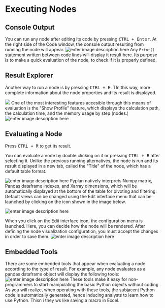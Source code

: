 
# Executing Nodes
## Console Output
You can run any node after editing its code by pressing <kbd>CTRL + Enter</kbd>.
At the right side of the Code window, the console output resulting from running the node will appear.
![enter image description here](http://img.pyplan.org/Node-execution-code-tab.png)
Any `Print()` statement written between code lines will display it result here.
Its purpose is to make a quick evaluation of the node, to check if it is properly defined.

## Result Explorer
Another way to run a node is by pressing <kbd>CTRL + E</kbd>.
TIn this way, more complete information about the node properties and its result is displayed.

![](http://img.pyplan.org/Node-execution-profile.png)
One of the most interesting features accesible through this means of evaluation is the "Show Profile" feature, which displays the calculation path, the calculation time, and the memory usage by step (nodes.)
![enter image description here](http://img.pyplan.org/Node-execution-console+.png)

## Evaluating a Node
Press <kbd>CTRL + R</kbd> to get its result.

You can evaluate a node by double clicking on it or pressing <kbd>CTRL + R</kbd> after selecting it.
Unlike the previous running alternatives, the node is run and its result displayed in a new tab, called the "Title" of the node, which has a default table format.

![enter image description here](http://img.pyplan.org/Node-execution-default.png)
Pyplan natively interprets Numpy matrix, Pandas dataframe indexes, and Xarray dimensions, which will be automatically displayed at the bottom of the table for pivoting and filtering.
Default views can be changed using the Edit interface menu that can be launched by clicking on the icon shown in the image below.

![enter image description here](http://img.pyplan.org/Node-execution-edit-interface.png)

When you click on the Edit interface icon, the configuration menu is launched. Here, you can decide how the node will be rendered. After defining the node visualization configuration, you must accept the changes in order to save them.
![enter image description here](http://img.pyplan.org/Node-execution-edit-inter3.png)

## Embedded Tools
There are some embedded tools that appear when evaluating a node according to the type of result.
For example, any node evaluates as a pandas dataframe object will display the following tools:
![enter image description here](http://img.pyplan.org/node-exec-pandas-tools.png)
These tools make it easy for non-programmers to start manipulating the basic Python objects without coding.
As you will realize, when operating with these tools, the subjacent Python code is automatically generated, hence inducing analysts to learn how to use Python. Thisn i they ws like saving a macro in Excel.
<!--stackedit_data:
eyJoaXN0b3J5IjpbLTcyNzIyMzYwMiwtMTE0NDAyMTAzMywtMT
M4NTUwNzk5OCwyMDU3MjkzNzIxLDI4NTk0NjA1MCwtNDA3MTU1
NjQ3LC0xNDg2MjM5Nzg4LDQ3NzM1Njg1MiwxMjY5MTE1ODY4LC
00NzIyMTgyNTAsLTM3OTkxNjA4MCwtMTg1NTMyOTk3OSwxNDM1
NTI3MjgwLDEwODEwNzk3NDUsNTA1OTUyMjQxLDk2MDEwODYsMT
E5MDMyMjEwNCwtNTQyMDU3MDQyXX0=
-->